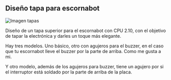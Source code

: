 ## Diseño tapa para escornabot

![Imagen tapas][img1]

Diseño de un tapa superior para el escornabot con CPU 2.10, con el objetivo de tapar la electrónica y
darles un toque más elegante.

Hay tres modelos. Uno básico, otro con agujeros para el buzzer, en el caso que tu escornabot lleve 
el buzzer por la parte de arriba. Como me gusta a mi.

Y otro modelo, además de los agujeros para buzzer, tiene un agujero por si el interruptor está soldado por
la parte de arriba de la placa.


[img1]: [./imagenes/tapas.png]
